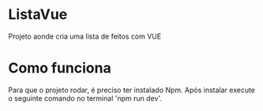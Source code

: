 # ListaVue
Projeto aonde cria uma lista de feitos com VUE

# Como funciona
Para que o projeto rodar, é preciso ter instalado Npm. Após instalar execute o seguinte comando no terminal 'npm run dev'.
